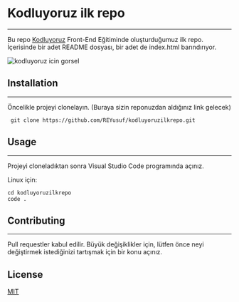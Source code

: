 # Kodluyoruz ilk repo
***
Bu repo [Kodluyoruz](https://kodluyoruz.org) Front-End Eğitiminde oluşturduğumuz ilk repo. İçerisinde bir adet README dosyası, bir adet de index.html barındırıyor.

![kodluyoruz icin gorsel](https://r.resimlink.com/hGMQJ_sj3nC2.png)

## Installation
***
Öncelikle projeyi clonelayın. (Buraya sizin reponuzdan aldığınız link gelecek)

     git clone https://github.com/REYusuf/kodluyoruzilkrepo.git 

## Usage

***

Projeyi cloneladıktan sonra Visual Studio Code programında açınız.

Linux için:

    cd kodluyoruzilkrepo
    code .

## Contributing
 
 ---
 Pull requestler kabul edilir. Büyük değişiklikler için, lütfen önce neyi değiştirmek istediğinizi tartışmak için bir konu açınız.

 ## License

 [MIT](https://choosealicense.com/licenses/mit/)

